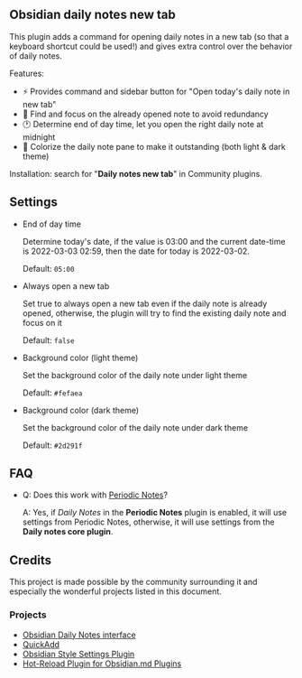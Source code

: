## Obsidian daily notes new tab

This plugin adds a command for opening daily notes in a new tab (so that a keyboard shortcut could be used!) and gives extra control over the behavior of daily notes.

Features:
- ⚡️ Provides command and sidebar button for "Open today's daily note in new tab"
- 🔎 Find and focus on the already opened note to avoid redundancy
- 🕐 Determine end of day time, let you open the right daily note at midnight
- 🌈 Colorize the daily note pane to make it outstanding (both light & dark theme)

Installation: search for "**Daily notes new tab**" in Community plugins.

## Settings

- End of day time

    Determine today's date, if the value is 03:00 and the current date-time is 2022-03-03 02:59, then the date for today is 2022-03-02.

    Default: `05:00`
- Always open a new tab

    Set true to always open a new tab even if the daily note is already opened, otherwise, the plugin will try to find the existing daily note and focus on it

    Default: `false`
- Background color (light theme)

    Set the background color of the daily note under light theme

    Default: `#fefaea`

- Background color (dark theme)

    Set the background color of the daily note under dark theme

    Default: `#2d291f`

## FAQ

- Q: Does this work with [Periodic Notes](https://github.com/liamcain/obsidian-periodic-notes)?

	A: Yes, if *Daily Notes* in the **Periodic Notes** plugin is enabled, it will use settings from Periodic Notes, otherwise, it will use settings from the **Daily notes core plugin**.

## Credits

This project is made possible by the community surrounding it and especially the wonderful projects listed in this document.

### Projects

- [Obsidian Daily Notes interface](https://github.com/liamcain/obsidian-daily-notes-interface)
- [QuickAdd](https://github.com/chhoumann/quickadd)
- [Obsidian Style Settings Plugin](https://github.com/mgmeyers/obsidian-style-settings)
- [Hot-Reload Plugin for Obsidian.md Plugins](https://github.com/pjeby/hot-reload)
